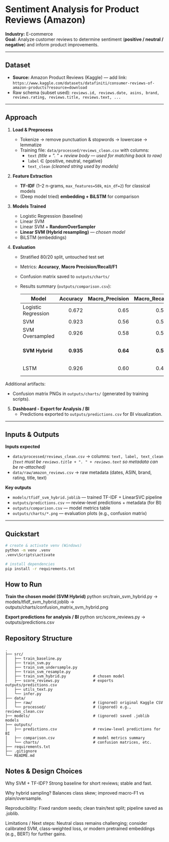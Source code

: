 # Sentiment Analysis for Product Reviews (Amazon)

**Industry:** E-commerce  
**Goal:** Analyze customer reviews to determine sentiment (**positive / neutral / negative**) and inform product improvements.

---

## Dataset
- **Source:** Amazon Product Reviews (Kaggle) — add link: `https://www.kaggle.com/datasets/datafiniti/consumer-reviews-of-amazon-products?resource=download`
- Raw schema (subset used): `reviews.id, reviews.date, asins, brand, reviews.rating, reviews.title, reviews.text, ...`

---

## Approach

1. **Load & Preprocess**
   - Tokenize → remove punctuation & stopwords → lowercase → lemmatize
   - Training file: `data/processed/reviews_clean.csv` with columns:
     - `text` *(title + ". " + review body — used for matching back to raw)* 
     - `label` ∈ {positive, neutral, negative}  
     - `text_clean` *(cleaned string used by models)*

2. **Feature Extraction**
   - **TF-IDF** (1–2 n-grams, `max_features=50k`, `min_df=2`) for classical models
   - (Deep model tried) **embedding + BiLSTM** for comparison

3. **Models Trained**
   - Logistic Regression (baseline)
   - Linear SVM
   - Linear SVM + **RandomOverSampler**
   - **Linear SVM (Hybrid resampling)** — *chosen model*
   - BiLSTM (embeddings)

4. **Evaluation**
   - Stratified 80/20 split, untouched test set
   - Metrics: **Accuracy**, **Macro Precision/Recall/F1**
   - Confusion matrix saved to `outputs/charts/`
   - Results summary (`outputs/comparison.csv`):

     | Model            | Accuracy | Macro_Precision | Macro_Recall | Macro_F1 | Notes                          |
     |------------------|---------:|----------------:|-------------:|---------:|--------------------------------|
     | Logistic Regression | 0.672 | 0.65 | 0.51 | 0.36 | Baseline TF-IDF + LogReg |
     | SVM              | 0.923 | 0.56 | 0.53 | 0.54 | Linear SVM |
     | SVM Oversampled  | 0.926 | 0.58 | 0.55 | 0.56 | RandomOverSampler |
     | **SVM Hybrid**   | **0.935** | **0.64** | **0.55** | **0.58** | **SMOTE + undersampling (chosen)** |
     | LSTM             | 0.926 | 0.60 | 0.48 | 0.52 | BiLSTM with embeddings |

Additional artifacts:
- Confusion matrix PNGs in `outputs/charts/` (generated by training scripts).

5. **Dashboard - Export for Analysis / BI**
   - Predictions exported to `outputs/predictions.csv` for BI visualization.

---

## Inputs & Outputs

**Inputs expected**
- `data/processed/reviews_clean.csv` → columns: `text, label, text_clean`  
  *(`text` must be `reviews.title + ". " + reviews.text` so metadata can be re-attached)*
- `data/raw/amazon_reviews.csv` → raw metadata (dates, ASIN, brand, rating, title, text)

**Key outputs**
- `models/tfidf_svm_hybrid.joblib` — trained TF-IDF + LinearSVC pipeline  
- `outputs/predictions.csv` — review-level predictions + metadata (for BI)  
- `outputs/comparison.csv` — model metrics table  
- `outputs/charts/*.png` — evaluation plots (e.g., confusion matrix)

---

## Quickstart

```bash
# create & activate venv (Windows)
python -m venv .venv
.venv\Scripts\activate

# install dependencies
pip install -r requirements.txt
```

## How to Run
**Train the chosen model (SVM Hybrid)**
python src/train_svm_hybrid.py
-> models/tfidf_svm_hybrid.joblib
-> outputs/charts/confusion_matrix_svm_hybrid.png

**Export predictions for analysis / BI**
python src/score_reviews.py
-> outputs/predictions.csv

## Repository Structure

```
.
├── src/
│   ├── train_baseline.py
│   ├── train_svm.py
│   ├── train_svm_undersample.py
│   ├── train_svm_resample.py
│   ├── train_svm_hybrid.py            # chosen model
│   ├── score_reviews.py               # exports outputs/predictions.csv
│   ├── utils_text.py
│   └── infer.py
├── data/
│   ├── raw/                           # (ignored) original Kaggle CSV
│   └── processed/                     # (ignored) e.g., reviews_clean.csv
├── models/                            # (ignored) saved .joblib models
├── outputs/
│   ├── predictions.csv                # review-level predictions for BI
│   ├── comparison.csv                 # model metrics summary
│   └── charts/                        # confusion matrices, etc.
├── requirements.txt
├── .gitignore
└── README.md
```

## Notes & Design Choices

Why SVM + TF-IDF? Strong baseline for short reviews; stable and fast.

Why hybrid sampling? Balances class skew; improved macro-F1 vs plain/oversample.

Reproducibility: Fixed random seeds; clean train/test split; pipeline saved as .joblib.

Limitations / Next steps: Neutral class remains challenging; consider calibrated SVM, class-weighted loss, or modern pretrained embeddings (e.g., BERT) for further gains.


